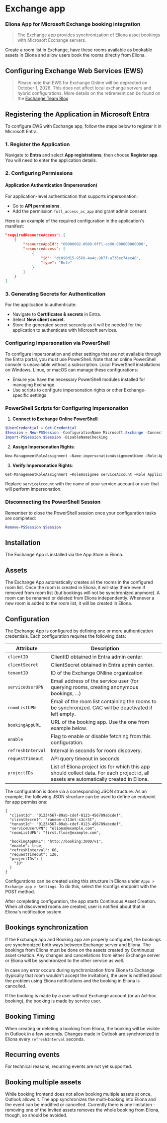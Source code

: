 # Exchange app

### Eliona App for Microsoft Exchange booking integration

> The Exchange app provides synchronization of Eliona asset bookings with Microsoft Exchange servers.

Create a room list in Exchange, have these rooms available as bookable assets in Eliona and allow users book the rooms directly from Eliona.

## Configuring Exchange Web Services (EWS)

> Please note that EWS for Exchange Online will be deprected on October 1, 2026. This does not affect local exchange servers and hybrid configurations. More details on the retirement can be found on the [Exchange Team Blog](https://techcommunity.microsoft.com/t5/exchange-team-blog/retirement-of-exchange-web-services-in-exchange-online/ba-p/3924440)

## Registering the Application in Microsoft Entra

To configure EWS with Exchange app, follow the steps below to register it in Microsoft Entra.

### 1. Register the Application

Navigate to **Entra** and select **App registrations**, then choose **Register app**. You will need to enter the application details.

### 2. Configuring Permissions

#### Application Authentication (Impersonation)

For application-level authentication that supports impersonation:

- Go to **API permissions**.
- Add the permission `full_access_as_app` and grant admin consent.

Here is an example of the required configuration in the application's manifest:

```json
"requiredResourceAccess": [
    {
        "resourceAppId": "00000002-0000-0ff1-ce00-000000000000",
        "resourceAccess": [
            {
                "id": "dc890d15-9560-4a4c-9b7f-a736ec74ec40",
                "type": "Role"
            }
        ]
    }
]
```

### 3. Generating Secrets for Authentication

For the application to authenticate:

- Navigate to **Certificates & secrets** in Entra.
- Select **New client secret**.
- Store the generated secret securely as it will be needed for the application to authenticate with Microsoft services.

### Configuring Impersonation via PowerShell

To configure impersonation and other settings that are not available through the Entra portal, you must use PowerShell. Note that an online PowerShell console is unavailable without a subscription. Local PowerShell installations on Windows, Linux, or macOS can manage these configurations:

- Ensure you have the necessary PowerShell modules installed for managing Exchange.
- Use scripts to configure impersonation rights or other Exchange-specific settings.

### PowerShell Scripts for Configuring Impersonation

1. **Connect to Exchange Online PowerShell**:

```powershell
$UserCredential = Get-Credential
$Session = New-PSSession -ConfigurationName Microsoft.Exchange -ConnectionUri https://outlook.office365.com/powershell-liveid/ -Credential $UserCredential -Authentication Basic -AllowRedirection
Import-PSSession $Session -DisableNameChecking
```

2. **Assign Impersonation Rights**:

```powershell
New-ManagementRoleAssignment –Name:impersonationAssignmentName –Role:ApplicationImpersonation –User:serviceAccount
```

3. **Verify Impersonation Rights**:

```powershell
Get-ManagementRoleAssignment –RoleAssignee serviceAccount –Role ApplicationImpersonation –RoleAssigneeType User
```

Replace `serviceAccount` with the name of your service account or user that will perform impersonation.

### Disconnecting the PowerShell Session

Remember to close the PowerShell session once your configuration tasks are completed:

```powershell
Remove-PSSession $Session
```

## Installation

The Exchange App is installed via the App Store in Eliona.

## Assets

The Exchange App automatically creates all the rooms in the configured room list. Once the room is created in Eliona, it will stay there even if removed from room list (but bookings will not be synchronized anymore). A room can be renamed or deleted from Eliona independently. Whenever a new room is added to the room list, it will be created in Eliona.

## Configuration

The Exchange App is configured by defining one or more authentication credentials. Each configuration requires the following data:

| Attribute        | Description                                               |
|------------------|-----------------------------------------------------------|
| `clientID`  | ClientID obtained in Entra admin center. |
| `clientSecret`       | ClientSecret obtained in Entra admin center.                       |
| `tenantID`   | ID of the Exchange ONline organization                   |
| `serviceUserUPN`   | Email address of the service user (for querying rooms, creating anonymous bookings, ...) |
| `roomListUPN`   | Email of the room list containing the rooms to be synchronized. CAC will be deactivated if left empty. |
| `bookingAppURL`   | URL of the booking app. Use the one from example below. |
| `enable`         | Flag to enable or disable fetching from this configuration.          |
| `refreshInterval`| Interval in seconds for room discovery. |
| `requestTimeout` | API query timeout in seconds                              |
| `projectIDs`     | List of Eliona project ids for which this app should collect data. For each project id, all assets are automatically created in Eliona. |

The configuration is done via a corresponding JSON structure. As an example, the following JSON structure can be used to define an endpoint for app permissions:

```
{
  "clientId": "01234567-89ab-cdef-0123-456789abcdef",
  "clientSecret": "random-cl13nt-s3cr3t",
  "tenantId": "01234567-89ab-cdef-0123-456789abcdef",
  "serviceUserUPN": "eliona@example.com",
  "roomListUPN": "first.floor@example.com",

  "bookingAppURL": "http://booking:3000/v1",
  "enable": true,
  "refreshInterval": 60,
  "requestTimeout": 120,
  "projectIDs": [
    "10"
  ]
}
```

Configurations can be created using this structure in Eliona under `Apps > Exchange app > Settings`. To do this, select the /configs endpoint with the POST method.

After completing configuration, the app starts Continuous Asset Creation. When all discovered rooms are created, user is notified about that in Eliona's notification system.

## Bookings synchronization

If the Exchange app and Booking app are properly configured, the bookings are synchronized both ways between Exchange server and Eliona. The bookings from Eliona must be done on the assets created by Continuous asset creation. Any changes and cancellations from either Exchange server or Eliona will be synchronized to the other service as well.

In case any error occurs during synchronization from Eliona to Exchange (typically that room wouldn't accept the invitation), the user is notified about the problem using Eliona notifications and the booking in Eliona is cancelled.

If the booking is made by a user without Exchange account (or an Ad-hoc booking), the booking is made by service user.

## Booking Timing

When creating or deleting a booking from Eliona, the booking will be visible in Outlook in a few seconds. Changes made in Outlook are synchronized to Eliona every `refreshInterval` seconds.

## Recurring events

For technical reasons, recurring events are not yet supported.

## Booking multiple assets

While booking frontend does not allow booking multiple assets at once, Outlook allows it. The app synchronizes the multi-booking into Eliona and the event can be modified or cancelled. Currently there is one limitation - removing one of the invited assets removes the whole booking from Eliona, though, so should be avoided.
